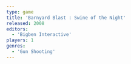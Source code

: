 ```yaml
---
type: game
title: 'Barnyard Blast : Swine of the Night'
released: 2008
editors: 
  - 'Bigben Interactive'
players: 1
genres:
  - 'Gun Shooting'
---
```

